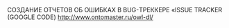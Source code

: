 СОЗДАНИЕ ОТЧЕТОВ ОБ ОШИБКАХ В BUG-ТРЕККЕРЕ «ISSUE TRACKER (GOOGLE CODE)
http://www.ontomaster.ru/owl-dl/